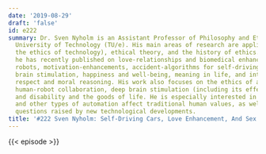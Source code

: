 ```yaml
---
date: '2019-08-29'
draft: 'false'
id: e222
summary: Dr. Sven Nyholm is an Assistant Professor of Philosophy and Ethics at Eindhoven
  University of Technology (TU/e). His main areas of research are applied ethics (especially
  the ethics of technology), ethical theory, and the history of ethics. More specifically,
  he has recently published on love-relationships and biomedical enhancements, sex
  robots, motivation-enhancements, accident-algorithms for self-driving cars, deep
  brain stimulation, happiness and well-being, meaning in life, and interpersonal
  respect and moral reasoning. His work also focuses on the ethics of automated driving,
  human-robot collaboration, deep brain stimulation (including its effect on the self),
  and disability and the goods of life. He is especially interested in how robotization
  and other types of automation affect traditional human values, as well as in existential
  questions raised by new technological developments.
title: '#222 Sven Nyholm: Self-Driving Cars, Love Enhancement, And Sex Robots'
---
```

{{< episode >}}
